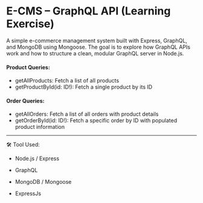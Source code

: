 # E-CMS – GraphQL API (Learning Exercise)

A simple e-commerce management system built with Express, GraphQL, and MongoDB using Mongoose. 
The goal is to explore how GraphQL APIs work and how to structure a clean, modular GraphQL server in Node.js.


#### Product Queries:
- getAllProducts: Fetch a list of all products
- getProductById(id: ID!): Fetch a single product by its ID

#### Order Queries:
- getAllOrders: Fetch a list of all orders with product details
- getOrderById(id: ID!): Fetch a specific order by ID with populated product information


---

🛠️ Tool Used:

- Node.js / Express

- GraphQL

- MongoDB / Mongoose

- ExpressJs